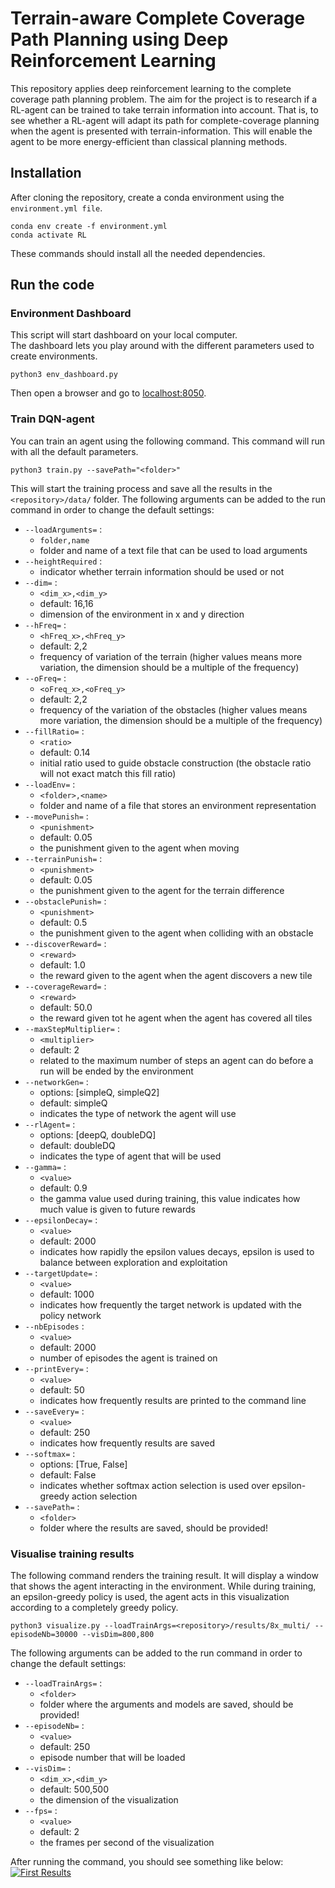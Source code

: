 # Terrain-aware Complete Coverage Path Planning using Deep Reinforcement Learning
This repository applies deep reinforcement learning to the complete coverage path planning problem.
The aim for the project is to research if a RL-agent can be trained to take terrain information into account.
That is, to see whether a RL-agent will adapt its path for complete-coverage planning when the agent is presented with terrain-information.
This will enable the agent to be more energy-efficient than classical planning methods.

## Installation
After cloning the repository, create a conda environment using the `environment.yml file`.

```
conda env create -f environment.yml
conda activate RL
```

These commands should install all the needed dependencies.

## Run the code

### Environment Dashboard
This script will start dashboard on your local computer.  
The dashboard lets you play around with the different parameters used to create environments.

```
python3 env_dashboard.py
```

Then open a browser and go to [localhost:8050](http://127.0.0.1:8050/).

### Train DQN-agent

You can train an agent using the following command.
This command will run with all the default parameters.

```
python3 train.py --savePath="<folder>"
```

This will start the training process and save all the results in the `<repository>/data/` folder.
The following arguments can be added to the run command in order to change the default settings:

* `--loadArguments=` :
  * `folder,name`
  * folder and name of a text file that can be used to load arguments
* `--heightRequired` :
  * indicator whether terrain information should be used or not
* `--dim=` :
  * `<dim_x>,<dim_y>`
  * default: 16,16
  * dimension of the environment in x and y direction
* `--hFreq=` :
  * `<hFreq_x>,<hFreq_y>`
  * default: 2,2
  * frequency of variation of the terrain (higher values means more variation, the dimension should be a multiple of the frequency)
* `--oFreq=` :
  * `<oFreq_x>,<oFreq_y>`
  * default: 2,2
  * frequency of the variation of the obstacles (higher values means more variation, the dimension should be a multiple of the frequency)
* `--fillRatio=` :
  * `<ratio>`
  * default: 0.14
  * initial ratio used to guide obstacle construction (the obstacle ratio will not exact match this fill ratio)
* `--loadEnv=` :
  * `<folder>,<name>`
  * folder and name of a file that stores an environment representation
* `--movePunish=` :
  * `<punishment>`
  * default: 0.05
  * the punishment given to the agent when moving
* `--terrainPunish=` :
  * `<punishment>`
  * default: 0.05
  * the punishment given to the agent for the terrain difference
* `--obstaclePunish=` :
  * `<punishment>`
  * default: 0.5
  * the punishment given to the agent when colliding with an obstacle
* `--discoverReward=` :
  * `<reward>`
  * default: 1.0
  * the reward given to the agent when the agent discovers a new tile
* `--coverageReward=` :
  * `<reward>`
  * default: 50.0
  * the reward given tot he agent when the agent has covered all tiles
* `--maxStepMultiplier=` :
  * `<multiplier>`
  * default: 2
  * related to the maximum number of steps an agent can do before a run will be ended by the environment
* `--networkGen=` :
  * options: \[simpleQ, simpleQ2\]
  * default: simpleQ
  * indicates the type of network the agent will use
* `--rlAgent=` :
  * options: \[deepQ, doubleDQ\]
  * default: doubleDQ
  * indicates the type of agent that will be used
* `--gamma=` :
  * `<value>`
  * default: 0.9
  * the gamma value used during training, this value indicates how much value is given to future rewards
* `--epsilonDecay=` :
  * `<value>`
  * default: 2000
  * indicates how rapidly the epsilon values decays, epsilon is used to balance between exploration and exploitation
* `--targetUpdate=` :
  * `<value>`
  * default: 1000
  * indicates how frequently the target network is updated with the policy network
* `--nbEpisodes` :
  * `<value>`
  * default: 2000
  * number of episodes the agent is trained on
* `--printEvery=` :
  * `<value>`
  * default: 50
  * indicates how frequently results are printed to the command line
* `--saveEvery=` :
  * `<value>`
  * default: 250
  * indicates how frequently results are saved
* `--softmax=` :
  * options:  \[True, False\]
  * default: False
  * indicates whether softmax action selection is used over epsilon-greedy action selection
* `--savePath=` :
  * `<folder>`
  * folder where the results are saved, should be provided!

### Visualise training results

The following command renders the training result.
It will display a window that shows the agent interacting in the environment.
While during training, an epsilon-greedy policy is used, the agent acts in this visualization according to a completely greedy policy.

```
python3 visualize.py --loadTrainArgs=<repository>/results/8x_multi/ --episodeNb=30000 --visDim=800,800
```

The following arguments can be added to the run command in order to change the default settings:

* `--loadTrainArgs=` :
  * `<folder>`
  * folder where the arguments and models are saved, should be provided!
* `--episodeNb=` :
  * `<value>`
  * default: 250
  * episode number that will be loaded
* `--visDim=` :
  * `<dim_x>,<dim_y>`
  * default: 500,500
  * the dimension of the visualization
* `--fps=` :
  * `<value>`
  * default: 2
  * the frames per second of the visualization


After running the command, you should see something like below:
[![First Results](https://cdn.loom.com/sessions/thumbnails/25ebefb4e32f4aa2af2014cb5bf990ac-with-play.gif)](https://www.loom.com/share/25ebefb4e32f4aa2af2014cb5bf990ac)